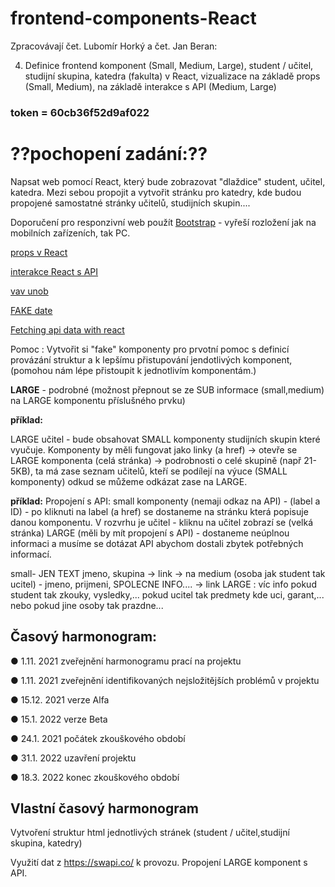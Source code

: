 # frontend-components-React
Zpracovávají čet. Lubomír Horký a čet. Jan Beran:

4. Definice frontend komponent (Small, Medium, Large), student / učitel, studijní skupina, katedra (fakulta) v React, vizualizace na základě props (Small, Medium), na základě interakce s API (Medium, Large)

### token = 60cb36f52d9af022

# ??pochopení zadání:??
Napsat web pomocí React, který bude zobrazovat "dlaždice" student, učitel, katedra.
Mezi sebou propojit a vytvořit stránku pro katedry, kde budou propojené samostatné stránky učitelů, studijních skupin....

Doporučení pro responzivní web použít [Bootstrap](https://www.w3schools.com/bootstrap4/bootstrap_get_started.asp) - vyřeší rozložení jak na mobilních zařízeních, tak PC.

[props v React](https://youtu.be/DLX62G4lc44?t=4366)

[interakce React s API](https://youtu.be/DLX62G4lc44?t=12346)

[vav unob](https://vav.unob.cz/person/index/542704)

[FAKE date](https://swapi.co/)

[Fetching api data with react](https://dev.to/olenadrugalya/ways-of-getting-data-from-api-in-react-2kpf)

Pomoc : Vytvořit si "fake" komponenty pro prvotní pomoc s definicí provázání struktur a k lepšímu přistupování jendotlivých komponent, (pomohou nám lépe přistoupit k jednotlivím komponentám.)

**LARGE** - podrobné (možnost přepnout se ze SUB informace (small,medium) na LARGE komponentu příslušného prvku)

**příklad:**

LARGE učitel - bude obsahovat SMALL komponenty studijních skupin které vyučuje.
Komponenty by měli fungovat jako linky (a href) -> otevře se LARGE komponenta (celá stránka) -> podrobnosti o celé skupině (např 21-5KB), ta má zase seznam učitelů, kteří se podílejí na výuce (SMALL komponenty) odkud se můžeme odkázat zase na LARGE.

**příklad:**
Propojení s API:
small komponenty (nemaji odkaz na API) - (label a ID) - po kliknuti na label (a href) se dostaneme na stránku která popisuje danou komponentu.
V rozvrhu je učitel - kliknu na učitel zobrazí se (velká stránka) 
LARGE (měli by mít propojení s API) - dostaneme neúplnou informaci a musíme se dotázat API abychom dostali zbytek potřebných informací.

small- JEN TEXT jmeno, skupina -> link -> na medium (osoba jak student tak ucitel) - jmeno, prijmeni, SPOLECNE INFO.... -> link LARGE : víc info pokud student tak zkouky, vysledky,... pokud ucitel tak predmety kde uci, garant,... nebo pokud jine osoby tak prazdne...

Časový harmonogram:
----

● 1.11. 2021 zveřejnění harmonogramu prací na projektu

● 1.11. 2021 zveřejnění identifikovaných nejsložitějších problémů v projektu

● 15.12. 2021 verze Alfa

● 15.1. 2022 verze Beta

● 24.1. 2021 počátek zkouškového období

● 31.1. 2022 uzavření projektu

● 18.3. 2022 konec zkouškového období

Vlastní časový harmonogram
----

Vytvoření struktur html jednotlivých stránek (student / učitel,studijní skupina, katedry) 

Využití dat z https://swapi.co/ k provozu.
Propojení LARGE komponent s API.
